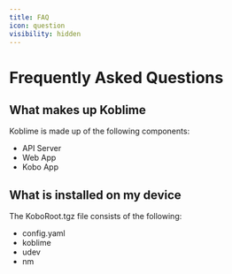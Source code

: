 ```yaml
---
title: FAQ
icon: question
visibility: hidden
---
```


# Frequently Asked Questions

## What makes up Koblime

Koblime is made up of the following components:

* API Server
* Web App
* Kobo App

## What is installed on my device

The KoboRoot.tgz file consists of the following:

* config.yaml
* koblime
* udev
* nm